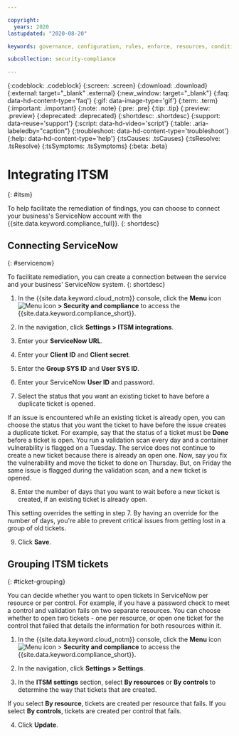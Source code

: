 ```yaml
---

copyright:
  years: 2020
lastupdated: "2020-08-20"

keywords: governance, configuration, rules, enforce, resources, conditions, target, user-defined,

subcollection: security-compliance

---
```


{:codeblock: .codeblock}
{:screen: .screen}
{:download: .download}
{:external: target="_blank" .external}
{:new_window: target="_blank"}
{:faq: data-hd-content-type='faq'}
{:gif: data-image-type='gif'}
{:term: .term}
{:important: .important}
{:note: .note}
{:pre: .pre}
{:tip: .tip}
{:preview: .preview}
{:deprecated: .deprecated}
{:shortdesc: .shortdesc}
{:support: data-reuse='support'}
{:script: data-hd-video='script'}
{:table: .aria-labeledby="caption"}
{:troubleshoot: data-hd-content-type='troubleshoot'}
{:help: data-hd-content-type='help'}
{:tsCauses: .tsCauses}
{:tsResolve: .tsResolve}
{:tsSymptoms: .tsSymptoms}
{:beta: .beta}


# Integrating ITSM
{: #itsm}

To help facilitate the remediation of findings, you can choose to connect your business's ServiceNow account with the {{site.data.keyword.compliance_full}}.
{: shortdesc}


## Connecting ServiceNow
{: #servicenow}

To facilitate remediation, you can create a connection between the service and your business' ServiceNow system.
{: shortdesc}

1. In the {{site.data.keyword.cloud_notm}} console, click the **Menu** icon ![Menu icon](../icons/icon_hamburger.svg) **> Security and compliance** to access the {{site.data.keyword.compliance_short}}.

2. In the navigation, click **Settings > ITSM integrations**.

3. Enter your **ServiceNow URL**.

4. Enter your **Client ID** and **Client secret**. 

5. Enter the **Group SYS ID** and **User SYS ID**.

6. Enter your ServiceNow **User ID** and password.

7. Select the status that you want an existing ticket to have before a duplicate ticket is opened.

  If an issue is encountered while an existing ticket is already open, you can choose the status that you want the ticket to have before the issue creates a duplicate ticket. For example, say that the status of a ticket must be **Done** before a ticket is open. You run a validation scan every day and a container vulnerability is flagged on a Tuesday. The service does not continue to create a new ticket because there is already an open one. Now, say you fix the vulnerability and move the ticket to done on Thursday. But, on Friday the same issue is flagged during the validation scan, and a new ticket is opened.

8. Enter the number of days that you want to wait before a new ticket is created, if an existing ticket is already open.

  This setting overrides the setting in step 7. By having an override for the number of days, you're able to prevent critical issues from getting lost in a group of old tickets.

9. Click **Save**.




## Grouping ITSM tickets
{: #ticket-grouping}

You can decide whether you want to open tickets in ServiceNow per resource or per control. For example, if you have a password check to meet a control and validation fails on two separate resources. You can choose whether to open two tickets - one per resource, or open one ticket for the control that failed that details the information for both resources within it.

1. In the {{site.data.keyword.cloud_notm}} console, click the **Menu** icon ![Menu icon](../icons/icon_hamburger.svg) > **Security and compliance** to access the {{site.data.keyword.compliance_short}}.

2. In the navigation, click **Settings > Settings**.

3. In the **ITSM settings** section, select **By resources** or **By controls** to determine the way that tickets that are created.

  If you select **By resource**, tickets are created per resource that fails. If you select **By controls**, tickets are created per control that fails.

4. Click **Update**.



